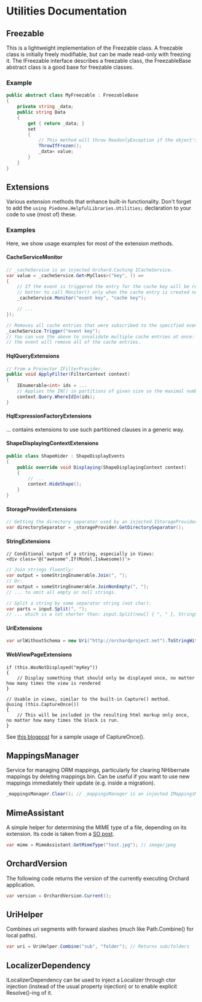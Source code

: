 # Utilities Documentation



## Freezable

This is a lightweight implementation of the Freezable class. A freezable class is initially freely modifiable, but can be made read-only with freezing it.
The IFreezable interface describes a freezable class, the FreezableBase abstract class is a good base for freezable classes.

### Example

```csharp
public abstract class MyFreezable : FreezableBase
{
	private string _data;
	public string Data
	{
		get { return _data; }
		set
		{
			// This method will throw ReadonlyException if the object's Freeze() method was called.
			ThrowIfFrozen();
			_data= value;
		}
	}
}
```

## Extensions

Various extension methods that enhance built-in functionality. Don't forget to add the `using Piedone.HelpfulLibraries.Utilities;` declaration to your code to use (most of) these.

### Examples

Here, we show usage examples for most of the extension methods.

#### CacheServiceMonitor
```csharp
// _cacheService is an injected Orchard.Caching ICacheService.
var value = _cacheService.Get<MyClass>("key", () =>
{
    // If the event is triggered the entry for the cache key will be removed. It will work otherwise too, but it's
    // better to call Monitor() only when the cache entry is created newly.
    _cacheService.Monitor("event key", "cache key");

    // ...
});

// Removes all cache entries that were subscribed to the specified event.
_cacheService.Trigger("event key");
// You can use the above to invalidate multiple cache entries at once: when they Monitor the same event key, triggering
// the event will remove all of the cache entries.
```

#### HqlQueryExtensions
```csharp
// From a Projector IFilterProvider.
public void ApplyFilter(FilterContext context)
{
    IEnumerable<int> ids = ...
    // Applies the IN() in partitions of given size so the maximal number of IN() arguments isn't an issue.
    context.Query.WhereIdIn(ids);
}
```

#### HqlExpressionFactoryExtensions
... contains extensions to use such partitioned clauses in a generic way.

#### ShapeDisplayingContextExtensions
```csharp
public class ShapeHider : ShapeDisplayEvents
{
    public override void Displaying(ShapeDisplayingContext context)
    {
        // ...
        context.HideShape();
    }
}
```

#### StorageProviderExtensions
```csharp
// Getting the directory separator used by an injected IStorageProvider:
var directorySeparator = _storageProvider.GetDirectorySeparator();
```

#### StringExtensions
```razor
// Conditional output of a string, especially in Views:
<div class='@("awesome".If(Model.IsAwesome))'>
```
```csharp
// Join strings fluently:
var output = someStringEnumerable.Join(", ");
// Or:
var output = someStringEnumerable.JoinNonEmpty(", ");
// ... to omit all empty or null strings.
```
```csharp
// Split a string by some separator string (not char):
var parts = input.Split(", ");
// ... which is a lot shorter than: input.Split(new[] { ", " }, StringSplitOptions.None).
```

#### UriExtensions
```csharp
var urlWithoutSchema = new Uri("http://orchardproject.net").ToStringWithoutScheme();
```

#### WebViewPageExtensions
```razor
if (this.WasNotDisplayed("myKey"))
{
    // Display something that should only be displayed once, no matter how many times the view is rendered
}

// Usable in views, similar to the built-in Capture() method.
@using (this.CaptureOnce())
{
    // This will be included in the resulting html markup only once, no matter how many times the block is run.
}
```

See [this blogpost](https://english.orchardproject.hu/blog/making-sure-your-inline-script-is-only-incuded-once-when-multiple-content-items-are-listed) for a sample usage of CaptureOnce().


## MappingsManager

Service for managing ORM mappings, particularly for clearing NHibernate mappings by deleting mappings.bin. Can be useful if you want to use new mappings immediately their update (e.g. inside a migration).

```csharp
_mappingsManager.Clear(); // _mappingsManager is an injected IMappingsManager instance
```


## MimeAssistant

A simple helper for determining the MIME type of a file, depending on its extension. Its code is taken from a [SO post](http://stackoverflow.com/a/7161265/220230).

```csharp
var mime = MimeAssistant.GetMimeType("test.jpg"); // image/jpeg
```

## OrchardVersion

The following code returns the version of the currently executing Orchard application.

```csharp
var version = OrchardVersion.Current();
```

## UriHelper

Combines uri segments with forward slashes (much like Path.Combine() for local paths).

```csharp
var uri = UriHelper.Combine("sub", "folder"); // Returns sub/folders
```


## LocalizerDependency

ILocalizerDependency can be used to inject a Localizer through ctor injection (instead of the usual property injection) or to enable explicit Resolve<T>()-ing of it.